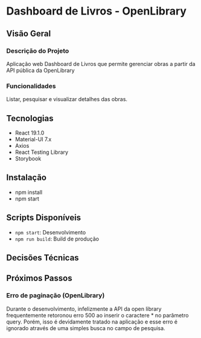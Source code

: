 # Dashboard de Livros - OpenLibrary

## Visão Geral

### Descrição do Projeto
Aplicação web Dashboard de Livros que permite gerenciar obras a partir da API pública da OpenLibrary

### Funcionalidades
Listar, pesquisar e visualizar detalhes das obras.

## Tecnologias
- React 19.1.0
- Material-UI 7.x
- Axios
- React Testing Library
- Storybook

## Instalação
- npm install
- npm start

## Scripts Disponíveis
- `npm start`: Desenvolvimento
- `npm run build`: Build de produção

## Decisões Técnicas

###

## Próximos Passos

### Erro de paginação (OpenLibrary)
Durante o desenvolvimento, infelizmente a API da open library frequentemente retoronou erro 500 ao inserir o caractere * no parâmetro query. Porém, isso é devidamente tratado na aplicação e esse erro é ignorado através de uma simples busca no campo de pesquisa.
